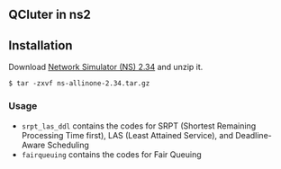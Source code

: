 ## QCluter in ns2

## Installation
Download [Network Simulator (NS) 2.34](https://sourceforge.net/projects/nsnam/files/allinone/ns-allinone-2.34/) and unzip it.
```
$ tar -zxvf ns-allinone-2.34.tar.gz
```

### Usage
- `srpt_las_ddl` contains the codes for SRPT (Shortest Remaining Processing Time first), LAS (Least Attained Service), and Deadline-Aware Scheduling
- `fairqueuing` contains the codes for Fair Queuing
